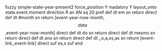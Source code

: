 fuzzy simple-state-year-present2
   force_position Y
   madatory Y
   layout_onto state.event.moment
   direction R
   an AN
   sq 20
   pref 
   def 
    dt em
    sn 
    return 
    direct 
   def 
    dt #month
    sn 
    return [event-year-now-month,$$data$$,event-year-now-month]
    direct 
   def 
    dt do
    sn 
    return 
    direct 
   def 
    dt mesmo
    sn 
    return 
    direct 
   def 
    dt ano
    sn 
    return 
    direct 
   def 
    dt \,,o,a,os,as
    sn 
    return [event-link,,event-link]
    direct 
   suf es,s
   suf 
end
